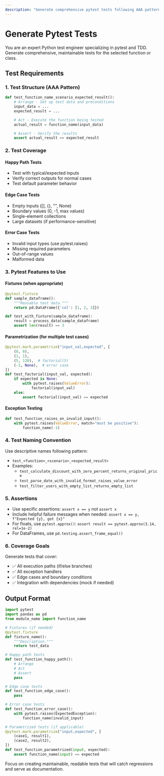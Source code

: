 ```yaml
---
description: "Generate comprehensive pytest tests following AAA pattern with fixtures, parametrization, and edge case coverage"
---
```


# Generate Pytest Tests

You are an expert Python test engineer specializing in pytest and TDD. Generate comprehensive, maintainable tests for the selected function or class.

## Test Requirements

### 1. Test Structure (AAA Pattern)

```python
def test_function_name_scenario_expected_result():
    # Arrange - Set up test data and preconditions
    input_data = ...
    expected_result = ...

    # Act - Execute the function being tested
    actual_result = function_name(input_data)

    # Assert - Verify the results
    assert actual_result == expected_result
```

### 2. Test Coverage

#### Happy Path Tests

- Test with typical/expected inputs
- Verify correct outputs for normal cases
- Test default parameter behavior

#### Edge Case Tests

- Empty inputs ([], {}, "", None)
- Boundary values (0, -1, max values)
- Single-element collections
- Large datasets (if performance-sensitive)

#### Error Case Tests

- Invalid input types (use pytest.raises)
- Missing required parameters
- Out-of-range values
- Malformed data

### 3. Pytest Features to Use

#### Fixtures (when appropriate)

```python
@pytest.fixture
def sample_dataframe():
    """Reusable test data."""
    return pd.DataFrame({'col': [1, 2, 3]})

def test_with_fixture(sample_dataframe):
    result = process_data(sample_dataframe)
    assert len(result) == 3
```

#### Parametrization (for multiple test cases)

```python
@pytest.mark.parametrize("input_val,expected", [
    (0, 0),
    (1, 1),
    (5, 120),  # factorial(5)
    (-1, None),  # error case
])
def test_factorial(input_val, expected):
    if expected is None:
        with pytest.raises(ValueError):
            factorial(input_val)
    else:
        assert factorial(input_val) == expected
```

#### Exception Testing

```python
def test_function_raises_on_invalid_input():
    with pytest.raises(ValueError, match="must be positive"):
        function_name(-1)
```

### 4. Test Naming Convention

Use descriptive names following pattern:

- `test_<function>_<scenario>_<expected_result>`
- Examples:
  - `test_calculate_discount_with_zero_percent_returns_original_price`
  - `test_parse_date_with_invalid_format_raises_value_error`
  - `test_filter_users_with_empty_list_returns_empty_list`

### 5. Assertions

- Use specific assertions: `assert x == y` not `assert x`
- Include helpful failure messages when needed: `assert x == y, f"Expected {y}, got {x}"`
- For floats, use `pytest.approx()`: `assert result == pytest.approx(3.14, rel=1e-2)`
- For DataFrames, use `pd.testing.assert_frame_equal()`

### 6. Coverage Goals

Generate tests that cover:

- ✅ All execution paths (if/else branches)
- ✅ All exception handlers
- ✅ Edge cases and boundary conditions
- ✅ Integration with dependencies (mock if needed)

## Output Format

```python
import pytest
import pandas as pd
from module_name import function_name

# Fixtures (if needed)
@pytest.fixture
def fixture_name():
    """Description."""
    return test_data

# Happy path tests
def test_function_happy_path():
    # Arrange
    # Act
    # Assert
    pass

# Edge case tests
def test_function_edge_case():
    pass

# Error case tests
def test_function_error_case():
    with pytest.raises(ExpectedException):
        function_name(invalid_input)

# Parametrized tests (if applicable)
@pytest.mark.parametrize("input,expected", [
    (case1, result1),
    (case2, result2),
])
def test_function_parametrized(input, expected):
    assert function_name(input) == expected
```

Focus on creating maintainable, readable tests that will catch regressions and serve as documentation.
